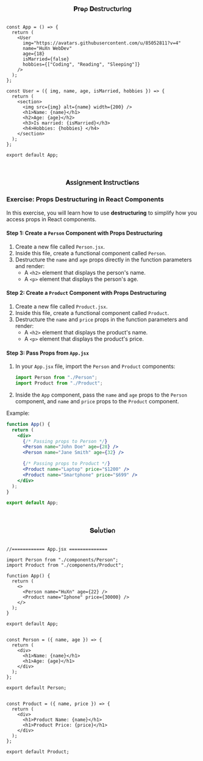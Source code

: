 
<h3  align="center" >𝐏𝗋ⱺρ 𝐃𝖾𝗌𝗍𝗋υ𝖼𝗍υ𝗋𝗂𐓣𝗀</h3>

``` JSX

const App = () => {
  return (
    <User
      img="https://avatars.githubusercontent.com/u/85052811?v=4"
      name="HuXn WebDev"
      age={18}
      isMarried={false}
      hobbies={["Coding", "Reading", "Sleeping"]}
    />
  );
};

const User = ({ img, name, age, isMarried, hobbies }) => {
  return (
    <section>
      <img src={img} alt={name} width={200} />
      <h1>Name: {name}</h1>
      <h2>Age: {age}</h2>
      <h3>Is married: {isMarried}</h3>
      <h4>Hobbies: {hobbies} </h4>
    </section>
  );
};

export default App;

```

</br>

<h3  align="center" >𝐀𝗌𝗌𝗂𝗀𐓣ꭑ𝖾𐓣𝗍 𝚰𐓣𝗌𝗍𝗋υ𝖼𝗍𝗂ⱺ𐓣𝗌</h3>

### Exercise: Props Destructuring in React Components

In this exercise, you will learn how to use **destructuring** to simplify how you access props in React components.

#### Step 1: Create a `Person` Component with Props Destructuring

1. Create a new file called `Person.jsx`.
2. Inside this file, create a functional component called `Person`.
3. Destructure the `name` and `age` props directly in the function parameters and render:
   - A `<h2>` element that displays the person's name.
   - A `<p>` element that displays the person's age.

#### Step 2: Create a `Product` Component with Props Destructuring

1. Create a new file called `Product.jsx`.
2. Inside this file, create a functional component called `Product`.
3. Destructure the `name` and `price` props in the function parameters and render:
   - A `<h2>` element that displays the product's name.
   - A `<p>` element that displays the product's price.

#### Step 3: Pass Props from `App.jsx`

1. In your `App.jsx` file, import the `Person` and `Product` components:

   ```jsx
   import Person from "./Person";
   import Product from "./Product";
   ```

2. Inside the `App` component, pass the `name` and `age` props to the `Person` component, and `name` and `price` props to the `Product` component.

Example:

```jsx
function App() {
  return (
    <div>
      {/* Passing props to Person */}
      <Person name="John Doe" age={28} />
      <Person name="Jane Smith" age={32} />

      {/* Passing props to Product */}
      <Product name="Laptop" price="$1200" />
      <Product name="Smartphone" price="$699" />
    </div>
  );
}

export default App;
```

</br>

<h3  align="center" >𝐒ⱺᥣυ𝗍𝗂ⱺ𐓣</h3>

```JSX

//============ App.jsx ============== 

import Person from "./components/Person";
import Product from "./components/Product";

function App() {
  return (
    <>
      <Person name="HuXn" age={22} />
      <Product name="Iphone" price={30000} />
    </>
  );
}

export default App;

```

```JSX

const Person = ({ name, age }) => {
  return (
    <div>
      <h1>Name: {name}</h1>
      <h1>Age: {age}</h1>
    </div>
  );
};

export default Person;

```

```JSX

const Product = ({ name, price }) => {
  return (
    <div>
      <h1>Product Name: {name}</h1>
      <h1>Product Price: {price}</h1>
    </div>
  );
};

export default Product;

```
